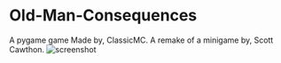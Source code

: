 # Old-Man-Consequences
A pygame game
Made by, ClassicMC. 
A remake of a minigame by, Scott Cawthon.
![screenshot](screenschots/Screenshot%202022-02-13%2011.58.07%20PM.png)

